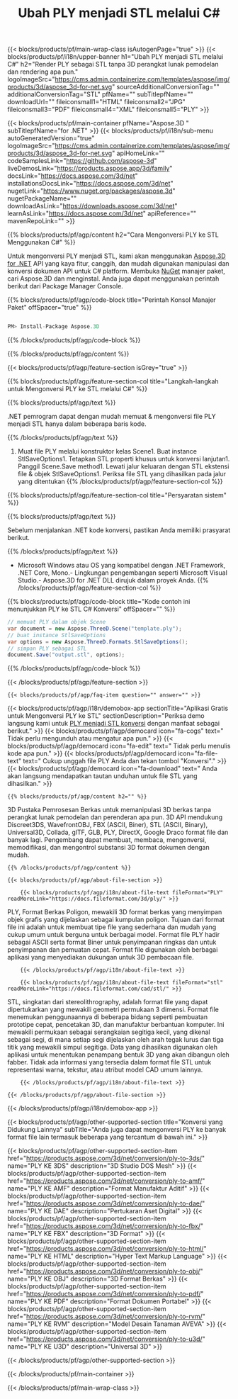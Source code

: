 ﻿---
title: Ubah PLY menjadi STL melalui C# 
weight: 2130
url: /id/net/conversion/ply-to-stl/ 
description: Kode contoh untuk konversi PLY ke STL C#. Gunakan API kode contoh untuk file PLY batch ke konversi STL dalam VB.NET, Asp.NET atau aplikasi berbasis .NET apa pun.
---
{{< blocks/products/pf/main-wrap-class isAutogenPage="true" >}}
{{< blocks/products/pf/i18n/upper-banner h1="Ubah PLY menjadi STL melalui C#" h2="Render PLY sebagai STL tanpa 3D perangkat lunak pemodelan dan rendering apa pun." logoImageSrc="https://cms.admin.containerize.com/templates/aspose/img/products/3d/aspose_3d-for-net.svg" sourceAdditionalConversionTag="" additionalConversionTag="STL" pfName="" subTitlepfName="" downloadUrl="" fileiconsmall1="HTML" fileiconsmall2="JPG" fileiconsmall3="PDF" fileiconsmall4="XML" fileiconsmall5="PLY" >}}

{{< blocks/products/pf/main-container pfName="Aspose.3D " subTitlepfName="for .NET" >}}
{{< blocks/products/pf/i18n/sub-menu autoGeneratedVersion="true" logoImageSrc="https://cms.admin.containerize.com/templates/aspose/img/products/3d/aspose_3d-for-net.svg" apiHomeLink="" codeSamplesLink="https://github.com/aspose-3d" liveDemosLink="https://products.aspose.app/3d/family" docsLink="https://docs.aspose.com/3d/net" installationsDocsLink="https://docs.aspose.com/3d/net" nugetLink="https://www.nuget.org/packages/aspose.3d" nugetPackageName="" downloadAsLink="https://downloads.aspose.com/3d/net" learnAsLink="https://docs.aspose.com/3d/net" apiReference="" mavenRepoLink="" >}}

{{% blocks/products/pf/agp/content h2="Cara Mengonversi PLY ke STL Menggunakan C#" %}}

 Untuk mengonversi PLY menjadi STL, kami akan menggunakan
 [Aspose.3D for .NET](https://products.aspose.com/3d/net) 
 API yang kaya fitur, canggih, dan mudah digunakan manipulasi dan konversi dokumen API untuk C# platform. Membuka
 [NuGet](https://www.nuget.org/packages/aspose.3d) 
 manajer paket, cari
 Aspose.3D 
 dan menginstal. Anda juga dapat menggunakan perintah berikut dari Package Manager Console.

{{% blocks/products/pf/agp/code-block title="Perintah Konsol Manajer Paket" offSpacer="true" %}}

```cs

PM> Install-Package Aspose.3D


```

{{% /blocks/products/pf/agp/code-block %}}

{{% /blocks/products/pf/agp/content %}}

{{< blocks/products/pf/agp/feature-section isGrey="true" >}}

{{% blocks/products/pf/agp/feature-section-col title="Langkah-langkah untuk Mengonversi PLY ke STL melalui C#" %}}

{{% blocks/products/pf/agp/text %}}

 .NET pemrogram dapat dengan mudah memuat & mengonversi file PLY menjadi STL hanya dalam beberapa baris kode.

{{% /blocks/products/pf/agp/text %}}

1. Muat file PLY melalui konstruktor kelas Scene1. Buat instance StlSaveOptions1. Tetapkan STL properti khusus untuk konversi lanjutan1. Panggil Scene.Save method1. Lewati jalur keluaran dengan STL ekstensi file & objek StlSaveOptions1. Periksa file STL yang dihasilkan pada jalur yang ditentukan
{{% /blocks/products/pf/agp/feature-section-col %}}

{{% blocks/products/pf/agp/feature-section-col title="Persyaratan sistem" %}}

{{% blocks/products/pf/agp/text %}}

 Sebelum menjalankan .NET kode konversi, pastikan Anda memiliki prasyarat berikut.

{{% /blocks/products/pf/agp/text %}}

- Microsoft Windows atau OS yang kompatibel dengan .NET Framework, .NET Core, Mono.- Lingkungan pengembangan seperti Microsoft Visual Studio.- Aspose.3D for .NET DLL dirujuk dalam proyek Anda.
{{% /blocks/products/pf/agp/feature-section-col %}}

{{% blocks/products/pf/agp/code-block title="Kode contoh ini menunjukkan PLY ke STL C# Konversi" offSpacer="" %}}

```cs
// memuat PLY dalam objek Scene 
var document = new Aspose.ThreeD.Scene("template.ply");
// buat instance StlSaveOptions 
var options = new Aspose.ThreeD.Formats.StlSaveOptions();
// simpan PLY sebagai STL 
document.Save("output.stl", options); 


```

{{% /blocks/products/pf/agp/code-block %}}

{{< /blocks/products/pf/agp/feature-section >}}

    {{< blocks/products/pf/agp/faq-item question="" answer="" >}}
 

<!-- aboutfile Starts -->

{{< blocks/products/pf/agp/i18n/demobox-app sectionTitle="Aplikasi Gratis untuk Mengonversi PLY ke STL" sectionDescription="Periksa demo langsung kami untuk [PLY menjadi STL konversi](https://products.aspose.app/3d/conversion/ply-to-stl) dengan manfaat sebagai berikut." >}}
        {{< blocks/products/pf/agp/democard icon="fa-cogs" text=" Tidak perlu mengunduh atau mengatur apa pun." >}}
        {{< blocks/products/pf/agp/democard icon="fa-edit" text=" Tidak perlu menulis kode apa pun." >}}
        {{< blocks/products/pf/agp/democard icon="fa-file-text" text=" Cukup unggah file PLY Anda dan tekan tombol \"Konversi\"." >}}
        {{< blocks/products/pf/agp/democard icon="fa-download" text=" Anda akan langsung mendapatkan tautan unduhan untuk file STL yang dihasilkan." >}}

    {{% blocks/products/pf/agp/content h2="" %}}

 3D Pustaka Pemrosesan Berkas untuk memanipulasi 3D berkas tanpa perangkat lunak pemodelan dan perenderan apa pun. 3D API mendukung Discreet3DS, WavefrontOBJ, FBX (ASCII, Biner), STL (ASCII, Binary), Universal3D, Collada, glTF, GLB, PLY, DirectX, Google Draco format file dan banyak lagi. Pengembang dapat membuat, membaca, mengonversi, memodifikasi, dan mengontrol substansi 3D format dokumen dengan mudah.



    {{% /blocks/products/pf/agp/content %}}

    {{< blocks/products/pf/agp/about-file-section >}}

        {{< blocks/products/pf/agp/i18n/about-file-text fileFormat="PLY" readMoreLink="https://docs.fileformat.com/3d/ply/" >}}
PLY, Format Berkas Poligon, mewakili 3D format berkas yang menyimpan objek grafis yang dijelaskan sebagai kumpulan poligon. Tujuan dari format file ini adalah untuk membuat tipe file yang sederhana dan mudah yang cukup umum untuk berguna untuk berbagai model. Format file PLY hadir sebagai ASCII serta format Biner untuk penyimpanan ringkas dan untuk penyimpanan dan pemuatan cepat. Format file digunakan oleh berbagai aplikasi yang menyediakan dukungan untuk 3D pembacaan file.

        {{< /blocks/products/pf/agp/i18n/about-file-text >}}

        {{< blocks/products/pf/agp/i18n/about-file-text fileFormat="stl" readMoreLink="https://docs.fileformat.com/cad/stl/" >}}
STL, singkatan dari stereolithrography, adalah format file yang dapat dipertukarkan yang mewakili geometri permukaan 3 dimensi. Format file menemukan penggunaannya di beberapa bidang seperti pembuatan prototipe cepat, pencetakan 3D, dan manufaktur berbantuan komputer. Ini mewakili permukaan sebagai serangkaian segitiga kecil, yang dikenal sebagai segi, di mana setiap segi dijelaskan oleh arah tegak lurus dan tiga titik yang mewakili simpul segitiga. Data yang dihasilkan digunakan oleh aplikasi untuk menentukan penampang bentuk 3D yang akan dibangun oleh fabber. Tidak ada informasi yang tersedia dalam format file STL untuk representasi warna, tekstur, atau atribut model CAD umum lainnya.

        {{< /blocks/products/pf/agp/i18n/about-file-text >}}

    {{< /blocks/products/pf/agp/about-file-section >}}

{{< /blocks/products/pf/agp/i18n/demobox-app >}}

<!-- aboutfile Ends -->

{{< blocks/products/pf/agp/other-supported-section title="Konversi yang Didukung Lainnya" subTitle="Anda juga dapat mengonversi PLY ke banyak format file lain termasuk beberapa yang tercantum di bawah ini." >}}

{{< blocks/products/pf/agp/other-supported-section-item href="https://products.aspose.com/3d/net/conversion/ply-to-3ds/" name="PLY KE 3DS" description="3D Studio DOS Mesh" >}}
{{< blocks/products/pf/agp/other-supported-section-item href="https://products.aspose.com/3d/net/conversion/ply-to-amf/" name="PLY KE AMF" description="Format Manufaktur Aditif" >}}
{{< blocks/products/pf/agp/other-supported-section-item href="https://products.aspose.com/3d/net/conversion/ply-to-dae/" name="PLY KE DAE" description="Pertukaran Aset Digital" >}}
{{< blocks/products/pf/agp/other-supported-section-item href="https://products.aspose.com/3d/net/conversion/ply-to-fbx/" name="PLY KE FBX" description="3D Format" >}}
{{< blocks/products/pf/agp/other-supported-section-item href="https://products.aspose.com/3d/net/conversion/ply-to-html/" name="PLY KE HTML" description="Hyper Text Markup Language" >}}
{{< blocks/products/pf/agp/other-supported-section-item href="https://products.aspose.com/3d/net/conversion/ply-to-obj/" name="PLY KE OBJ" description="3D Format Berkas" >}}
{{< blocks/products/pf/agp/other-supported-section-item href="https://products.aspose.com/3d/net/conversion/ply-to-pdf/" name="PLY KE PDF" description="Format Dokumen Portabel" >}}
{{< blocks/products/pf/agp/other-supported-section-item href="https://products.aspose.com/3d/net/conversion/ply-to-rvm/" name="PLY KE RVM" description="Model Desain Tanaman AVEVA" >}}
{{< blocks/products/pf/agp/other-supported-section-item href="https://products.aspose.com/3d/net/conversion/ply-to-u3d/" name="PLY KE U3D" description="Universal 3D" >}}

{{< /blocks/products/pf/agp/other-supported-section >}}

{{< /blocks/products/pf/main-container >}}
    
{{< /blocks/products/pf/main-wrap-class >}}